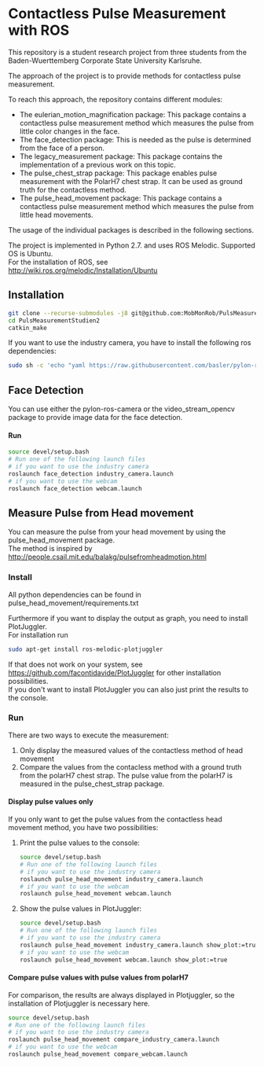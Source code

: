 # Contactless Pulse Measurement with ROS
This repository is a student research project from three students from the Baden-Wuerttemberg Corporate State University Karlsruhe.

The approach of the project is to provide methods for contactless pulse measurement.

To reach this approach, the repository contains different modules:
* The eulerian_motion_magnification package: This package contains a contactless pulse measurement method which measures the pulse from little color changes in the face. 
* The face_detection package: This is needed as the pulse is determined from the face of a person.
* The legacy_measurement package: This package contains the implementation of a previous work on this topic. 
* The pulse_chest_strap package: This package enables pulse measurement with the PolarH7 chest strap. It can be used as ground truth for the contactless method.
* The pulse_head_movement package: This package contains a contactless pulse measurement method which measures the pulse from little head movements.

The usage of the individual packages is described in the following sections.

The project is implemented in Python 2.7. and uses ROS Melodic. Supported OS is Ubuntu.<br/>
For the installation of ROS, see http://wiki.ros.org/melodic/Installation/Ubuntu

## Installation

```sh
git clone --recurse-submodules -j8 git@github.com:MobMonRob/PulsMeasurementStudien2.git
cd PulsMeasurementStudien2
catkin_make
```

If you want to use the industry camera, you have to install the following ros dependencies:

```sh
sudo sh -c 'echo "yaml https://raw.githubusercontent.com/basler/pylon-ros-camera/master/pylon_camera/rosdep/pylon_sdk.yaml" > /etc/ros/rosdep/sources.list.d/30-pylon_camera.list' && rosdep update && sudo rosdep install --from-paths . --ignore-src --rosdistro=$ROS_DISTRO -y
```

## Face Detection

You can use either the pylon-ros-camera or the video_stream_opencv package to provide image data for the face detection.

#### Run

```sh
source devel/setup.bash
# Run one of the following launch files
# if you want to use the industry camera
roslaunch face_detection industry_camera.launch
# if you want to use the webcam
roslaunch face_detection webcam.launch
```

## Measure Pulse from Head movement

You can measure the pulse from your head movement by using the pulse_head_movement package.<br/>
The method is inspired by http://people.csail.mit.edu/balakg/pulsefromheadmotion.html

### Install
All python dependencies can be found in pulse_head_movement/requirements.txt

Furthermore if you want to display the output as graph, you need to install PlotJuggler.<br/>
For installation run 
```sh
sudo apt-get install ros-melodic-plotjuggler
```
If that does not work on your system, see https://github.com/facontidavide/PlotJuggler for other installation possibilities.<br/>
If you don't want  to install PlotJuggler you can also just print the results to the console.
### Run
There are two ways to execute the measurement:
1. Only display the measured values of the contactless method of head movement
2. Compare the values from the contacless method with a ground truth from the polarH7 chest strap. 
The pulse value from the polarH7 is measured in the pulse_chest_strap package.
#### Display pulse values only 
If you only want to get the pulse values from the contactless head movement method, you have two possibilities:
1. Print the pulse values to the console:
    ```sh
    source devel/setup.bash
    # Run one of the following launch files
    # if you want to use the industry camera
    roslaunch pulse_head_movement industry_camera.launch
    # if you want to use the webcam
    roslaunch pulse_head_movement webcam.launch
    ```
2. Show the pulse values in PlotJuggler:
    ```sh
    source devel/setup.bash
    # Run one of the following launch files
    # if you want to use the industry camera 
    roslaunch pulse_head_movement industry_camera.launch show_plot:=true
    # if you want to use the webcam
    roslaunch pulse_head_movement webcam.launch show_plot:=true
    ```
#### Compare pulse values with pulse values from polarH7
For comparison, the results are always displayed in Plotjuggler, so the installation of Plotjuggler is necessary here.
```sh
source devel/setup.bash
# Run one of the following launch files
# if you want to use the industry camera
roslaunch pulse_head_movement compare_industry_camera.launch
# if you want to use the webcam
roslaunch pulse_head_movement compare_webcam.launch
```


